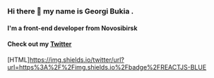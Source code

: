 ### Hi there 👋 my name is **Georgi Bukia** .
#### I'm a front-end developer from **Novosibirsk**
#### Check out my [Twitter](https://twitter.com/Bukija)
[HTML]https://img.shields.io/twitter/url?url=https%3A%2F%2Fimg.shields.io%2Fbadge%2FREACTJS-BLUE
